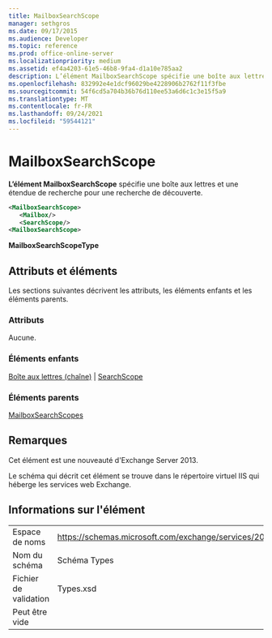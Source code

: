 ```yaml
---
title: MailboxSearchScope
manager: sethgros
ms.date: 09/17/2015
ms.audience: Developer
ms.topic: reference
ms.prod: office-online-server
ms.localizationpriority: medium
ms.assetid: ef4a4203-61e5-46b8-9fa4-d1a10e785aa2
description: L’élément MailboxSearchScope spécifie une boîte aux lettres et une étendue de recherche pour une recherche de découverte.
ms.openlocfilehash: 832992e4e1dcf96029be4228906b2762f11f3fbe
ms.sourcegitcommit: 54f6cd5a704b36b76d110ee53a6d6c1c3e15f5a9
ms.translationtype: MT
ms.contentlocale: fr-FR
ms.lasthandoff: 09/24/2021
ms.locfileid: "59544121"
---
```

# <a name="mailboxsearchscope"></a>MailboxSearchScope

**L’élément MailboxSearchScope** spécifie une boîte aux lettres et une étendue de recherche pour une recherche de découverte. 
  
```XML
<MailboxSearchScope>
   <Mailbox/>
   <SearchScope/>
<MailboxSearchScope>
```

**MailboxSearchScopeType**

## <a name="attributes-and-elements"></a>Attributs et éléments

Les sections suivantes décrivent les attributs, les éléments enfants et les éléments parents.
  
### <a name="attributes"></a>Attributs

Aucune.
  
### <a name="child-elements"></a>Éléments enfants

[Boîte aux lettres (chaîne)](mailbox-string.md)  |  [SearchScope](searchscope.md)
  
### <a name="parent-elements"></a>Éléments parents

[MailboxSearchScopes](mailboxsearchscopes.md)
  
## <a name="remarks"></a>Remarques

Cet élément est une nouveauté d'Exchange Server 2013.
  
Le schéma qui décrit cet élément se trouve dans le répertoire virtuel IIS qui héberge les services web Exchange.
  
## <a name="element-information"></a>Informations sur l'élément

|||
|:-----|:-----|
|Espace de noms  <br/> |https://schemas.microsoft.com/exchange/services/2006/types  <br/> |
|Nom du schéma  <br/> |Schéma Types  <br/> |
|Fichier de validation  <br/> |Types.xsd  <br/> |
|Peut être vide  <br/> ||
   

